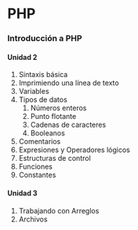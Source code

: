 # PHP

 ### Introducción a PHP 

 #### Unidad 2

 1. Sintaxis básica
 2. Imprimiendo una línea de texto
 3. Variables
 4. Tipos de datos
    1. Números enteros
    2. Punto flotante
    3. Cadenas de caracteres
    4. Booleanos
 5. Comentarios
 6. Expresiones y Operadores lógicos
 7. Estructuras de control
 8. Funciones
 9. Constantes

 #### Unidad 3
 1. Trabajando con Arreglos
 2. Archivos



